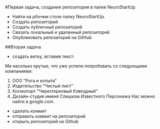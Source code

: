 #Первая задача, создание репозитория в папке NeuroStartUp
- Найти на рбочем столе папку NeuroStartUp. 
- Создать репозиторий
- Создать публичный репозиторий
- Связать локальный и удаленный репозиторий
- Опубликовать репозиторий на GitHub
  
##Вторая задача

- создать ветку, вставив текст:

Ма насолько крутые, что уже успели попробовать со следующими компаниями:
1. ООО "Рога и копыта"
2. Издетельство "Чистый лист"
3. Космопорт "Черезтерновый Кзвездный"
4. Дизайн-студия именя Слишком Известного Персонажа
Нас можно найти в google.com.

- сделать коммит
- отправить коммит на репозиторий
- открыть репозиторий на Github